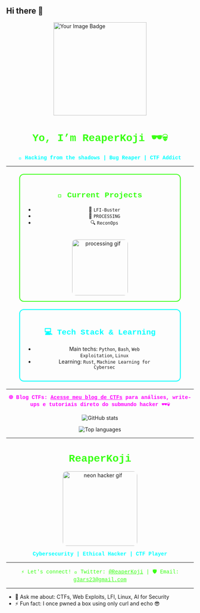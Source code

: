 ## Hi there 👋

<img src="https://tryhackme-badges.s3.amazonaws.com/reaperkoji.png" alt="Your Image Badge" width="250" style="border:none; display:block; margin: 0 auto 20px auto;" />

<h1 align="center" style="color:#39ff14; font-family: 'Courier New', monospace;">
  Yo, I’m ReaperKoji 🕶️💀
</h1>

<p align="center" style="color:#00ffff; font-weight:bold; font-family: 'Courier New', monospace;">
  🐚 Hacking from the shadows | Bug Reaper | CTF Addict
</p>

---

<div align="center" style="border: 2px solid #39ff14; padding: 15px; border-radius: 12px; max-width: 400px; margin: 20px auto;">
  
  <h2 style="color:#39ff14; font-family: 'Courier New', monospace;">🚀 Current Projects</h2>
  
  - 🧠 <code>LFI-Buster</code>  
  - 🔄 <code>PROCESSING</code>  
  - 🔍 <code>ReconOps</code>  
  
  <br/>
  <img src="https://media.giphy.com/media/v1.Y2lkPWVjZjA1ZTQ3azdvbzdiZDc1eW81ZWdzMzdtcjVxb3cyMGY5a3F3OXUzeHIwOG93cyZlcD12MV9naWZzX3NlYXJjaCZjdD1n/B8dUiWJmQi4KCQhS9x/giphy.gif" width="150" alt="processing gif" style="border-radius: 10px;" />
</div>

<div align="center" style="border: 2px solid #00ffff; padding: 15px; border-radius: 12px; max-width: 400px; margin: 20px auto;">
  
  <h2 style="color:#00ffff; font-family: 'Courier New', monospace;">💻 Tech Stack & Learning</h2>
  
  - Main techs: <code>Python</code>, <code>Bash</code>, <code>Web Exploitation</code>, <code>Linux</code>  
  - Learning: <code>Rust</code>, <code>Machine Learning for Cybersec</code>
</div>

---

<p align="center" style="font-family: 'Courier New', monospace; color:#ff00ff; font-weight:bold;">
  🌐 Blog CTFs:  
  <a href="https://reaperkoji.github.io/" style="color:#ff00ff;">Acesse meu blog de CTFs</a>  
  para análises, write-ups e tutoriais direto do submundo hacker 🕶️💀
</p>

<p align="center">
  <img src="https://github-readme-stats.vercel.app/api?username=ReaperKoji&show_icons=true&theme=radical&title_color=39ff14&icon_color=00ffff&text_color=cccccc" alt="GitHub stats" />
</p>

<p align="center">
  <img src="https://github-readme-stats.vercel.app/api/top-langs/?username=ReaperKoji&layout=compact&theme=radical" alt="Top languages" />
</p>

---

<h1 align="center" style="color:#39ff14; font-family: 'Courier New', monospace;">
  ReaperKoji
</h1>

<p align="center">
  <img src="https://media.giphy.com/media/v1.Y2lkPTc5MGI3NjExejZ0M3R0cXFyMjA0eGtsY3FpMGZzYnhkbmo1Znd2cjM1cjJucWpmMSZlcD12MV9naWZzX3NlYXJjaCZjdD1n/o0vwzuFwCGAFO/giphy.gif" width="200" alt="neon hacker gif" style="border-radius: 10px;" />
</p>

<p align="center" style="color:#00ffff; font-weight:bold; font-family: 'Courier New', monospace;">
  Cybersecurity | Ethical Hacker | CTF Player
</p>

---

<p align="center" style="color:#39ff14; font-family: 'Courier New', monospace;">
  ⚡ Let's connect!  
  🦾 Twitter: <a href="https://twitter.com/ReaperKoji" style="color:#39ff14;">@ReaperKoji</a> |  
  🛡️ Email: <a href="mailto:g3ars23@gmail.com" style="color:#39ff14;">g3ars23@gmail.com</a>
</p>

---

- 💬 Ask me about: CTFs, Web Exploits, LFI, Linux, AI for Security  
- ⚡ Fun fact: I once pwned a box using only curl and echo 😎
